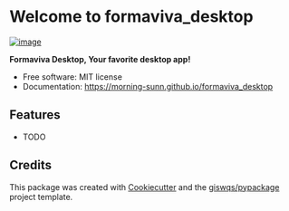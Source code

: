 # Welcome to formaviva_desktop


[![image](https://img.shields.io/pypi/v/formaviva_desktop.svg)](https://pypi.python.org/pypi/formaviva_desktop)


**Formaviva Desktop, Your favorite desktop app!**


-   Free software: MIT license
-   Documentation: <https://morning-sunn.github.io/formaviva_desktop>
    

## Features

-   TODO

## Credits

This package was created with [Cookiecutter](https://github.com/cookiecutter/cookiecutter) and the [giswqs/pypackage](https://github.com/giswqs/pypackage) project template.
